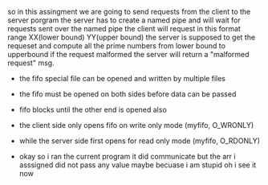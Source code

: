 so in this assingment we are going to send requests from the client to the server porgram
the server has to create a named pipe and will wait for requests sent over the named pipe
the client will request in this format range XX(lower bound) YY(upper bound)
the server is supposed to get the requeset and compute all the prime numbers from lower bound to upperbound
if the request malformed the server will return a "malformed request" msg.
- the fifo special file can be opened and written by multiple files
- the fifo must be opened on both sides before data can be passed
- fifo blocks until the other end is opened also
- the client side only opens fifo on write only mode (myfifo, O_WRONLY)
- while the server side first opens for read only mode (myfifo, O_RDONLY)

- okay so i ran the current program it did communicate but the arr i asssigned
    did not pass any value maybe becuase i am stupid oh i see it now

